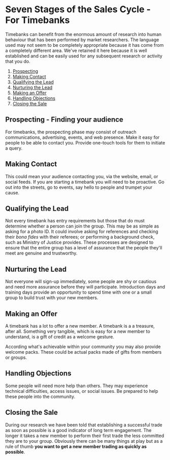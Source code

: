 # Seven Stages of the Sales Cycle - For Timebanks

Timebanks can benefit from the enormous amount of research into human behaviour that has been performed by market researchers. The language used may not seem to be completely appropriate because it has come from a completely different area. We've retained it here because it is well established and can be easily used for any subsequent research or activity that you do.

1. [Prospecting](#Prospecting)
1. [Making Contact](#Making_Contact)
1. [Qualifying the Lead](#Qualifying_the_Lead)
1. [Nurturing the Lead](#Nurturing_the_Lead)
1. [Making an Offer](#Making_an_Offer)
1. [Handling Objections](#Handling_Objections)
1. [Closing the Sale](#Closing_the_Sale)

## Prospecting<a name="Prospecting"></a> - Finding your audience
For timebanks, the prospecting phase may consist of outreach communications, advertising, events, and web presence. Make it easy for people to be able to contact you. Provide one-touch tools for them to initiate a query. 

## Making Contact<a name="Making_Contact"></a>
This could mean your audience contacting you, via the website, email, or social feeds. If you are starting a timebank you will need to be proactive. Go out into the streets, go to events, say hello to people and trumpet your cause. 

## Qualifying the Lead<a name="Qualifying_the_Lead"></a>
Not every timebank has entry requirements but those that do must determine whether a person can join the group. This may be as simple as asking for a photo ID. It could involve asking for references and checking their _bona fides_ with their referees; or performing a background check, such as Ministry of Justice provides. These processes are designed to ensure that the entire group has a level of assurance that the people they'll meet are genuine and trustworthy. 

## Nurturing the Lead<a name="Nurturing_the_Lead"></a>
Not everyone will sign-up immediately, some people are shy or cautious and need more assurance before they will participate. Introduction days and training days provide an opportunity to spend time with one or a small group to build trust with your new members.  

## Making an Offer<a name="Making_an_Offer"></a>
A timebank has a lot to offer a new member. A timebank is a a treasure, after all. Something very tangible, which is easy for a new member to understand, is a gift of credit as a welcome gesture. 

According what's achievable within your community you may also provide welcome packs. These could be actual packs made of gifts from members or groups. 

## Handling Objections<a name="Handling_Objections"></a>
Some people will need more help than others. They may experience technical difficulties, access issues, or social issues. Be prepared to help these people into the community. 

## Closing the Sale<a name="Closing_the_Sale"></a>
During our research we have been told that establishing a successful trade as soon as possible is a good indicator of long term engagement. The longer it takes a new member to perform their first trade the less committed they are to your group. Obviously there can be many things at play but as a rule of thumb **you want to get a new member trading as quickly as possible**. 

